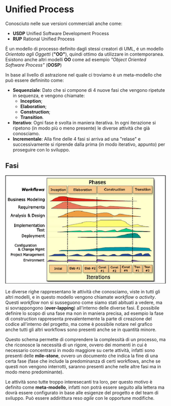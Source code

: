 # Unified Process

Conosciuto nelle sue versioni commerciali anche come:
- __USDP__ Unified Software Development Process
- __RUP__ Rational Unified Process

È un modello di processo definito dagli stessi creatori di UML, é un modello _Orientato agli Oggetti_ (__"OO"__), quindi ottimo da utilizzare in contemporanea.
Esistono anche altri modelli __OO__ come ad esempio _"Object Oriented Software Process"_ (__OOSP__)

In base al livello di astrazione nel quale ci troviamo è un meta-modello che può essere defininito come:

- __Sequenziale__: Dato che si compone di 4 nuove fasi che vengono ripetute in sequenza, e vengono chiamate:
    - __Inception__;
    - __Elaboration__;
    - __Construction__;
    - __Transition__.
- __Iterativo__: Ogni fase è svolta in maniera iterativa. In ogni iterazione si ripetono
(in modo più o meno presente) le diverse attività che già conosciamo.
- __Incrementale__: Alla fine delle 4 fasi si arriva ad una "relase" e successivamente si riprende dalla prima (in modo iterativo, appunto) per proseguire con lo sviluppo.

## Fasi
![Unified Process phases](/assets/06_unified-process-phases.png)

Le diverse righe rappresentano le attività che conosciamo, viste in tutti gli altri modelli, e in questo modello vengono chiamate _workflow_ o _activity_. Questi _workflow_ non si susseguono come siamo stati abituati a vedere, ma si sovrappongono (__over-lapping__) all'interno delle diverse fasi.
È possibile definire lo scopo di una fase ma non in maniera precisa, ad esempio la fase di construction rappresenta prevalentemente la parte di creazione del codice all'interno del progetto, ma come è possibile notare nel grafico anche tutti gli altri workflows sono presenti anche se in quantità minore.

Questo schema permette di comprendere la complessità di un processo, ma che riconosce la necessità di un rigore, ovvero dei momenti in cui è necessario concentrarsi in modo maggiore su certe attività, infatti sono presenti delle __mile-stone__, ovvero un documento che indica la fine di una certa fase (fase che include la predominanza di certi workflows, anche se questi non vengono interrotti, saranno presenti anche nelle altre fasi ma in modo meno predominante).

Le attività sono tutte troppo interesecanti tra loro, per questo motivo è definito come __meta-modello__, infatti non potrà essere seguito alla lettera ma dovrà essere configurato in base alle esigenze del progetto e del team di sviluppo. Può essere addirittura reso _agile_ con le opportune modifiche.